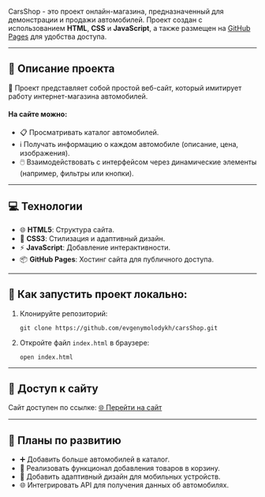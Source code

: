 CarsShop - это проект онлайн-магазина, предназначенный для демонстрации и продажи автомобилей. Проект создан с использованием <strong>HTML</strong>, <strong>CSS</strong> и <strong>JavaScript</strong>, а также размещен на <a href="https://pages.github.com/" target="_blank">GitHub Pages</a> для удобства доступа.
<hr>

<h2>📝 Описание проекта</h2>
<p>
    🚀 Проект представляет собой простой веб-сайт, который имитирует работу интернет-магазина автомобилей.
</p>

<h4>На сайте можно:</h4>
<ul>
    <li>📋 Просматривать каталог автомобилей.</li>
    <li>ℹ️ Получать информацию о каждом автомобиле (описание, цена, изображения).</li>
    <li>🖱️ Взаимодействовать с интерфейсом через динамические элементы (например, фильтры или кнопки).</li>
</ul>

<hr>

<h2>💻 Технологии</h2>
<ul>
    <li>🌐 <strong>HTML5</strong>: Структура сайта.</li>
    <li>🎨 <strong>CSS3</strong>: Стилизация и адаптивный дизайн.</li>
    <li>⚡ <strong>JavaScript</strong>: Добавление интерактивности.</li>
    <li>📦 <strong>GitHub Pages</strong>: Хостинг сайта для публичного доступа.</li>
</ul>

<hr>

<h2>🚀 Как запустить проект локально:</h2>
<ol>
    <li>Клонируйте репозиторий:
        <pre><code>git clone https://github.com/evgenymolodykh/carsShop.git</code></pre>
    </li>
    <li>Откройте файл <code>index.html</code> в браузере:
        <pre><code>open index.html</code></pre>
    </li>
</ol>

<hr>

<h2>🔗 Доступ к сайту</h2>
<p>
    Сайт доступен по ссылке:  
    <a href="https://evgenymolodykh.github.io/carsShop/" target="_blank">🌐 Перейти на сайт</a>
</p>

<hr>

<h2>🎯 Планы по развитию</h2>
<ul>
    <li>➕ Добавить больше автомобилей в каталог.</li>
    <li>🛒 Реализовать функционал добавления товаров в корзину.</li>
    <li>📱 Добавить адаптивный дизайн для мобильных устройств.</li>
    <li>🌐 Интегрировать API для получения данных об автомобилях.</li>
</ul>
